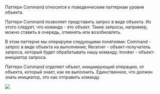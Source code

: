 Паттерн Command относится к поведенческим паттернам уровня объекта.

Паттерн Command позволяет представить запрос в виде объекта. Из этого следует, что команда - это объект. Такие запросы, например, можно ставить в очередь, отменять или возобновлять.

В этом паттерне мы оперируем следующими понятиями: Command - запрос в виде объекта на выполнение; Receiver - объект-получатель запроса, который будет обрабатывать нашу команду; Invoker - объект-инициатор запроса.

Паттерн Command отделяет объект, инициирующий операцию, от объекта, который знает, как ее выполнить. Единственное, что должен знать инициатор, это как отправить команду.

![](../../../../../Desktop/2022-09-07_15-47.png)